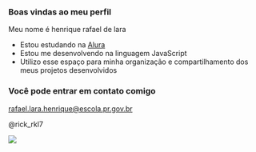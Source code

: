 ### Boas vindas ao meu perfil 

Meu nome é henrique rafael de lara

- Estou estudando na [Alura](https://www.alura.com.br)
- Estou me desenvolvendo na linguagem JavaScript
- Utilizo esse espaço para minha organização e compartilhamento dos meus projetos desenvolvidos

### Você pode entrar em contato comigo

rafael.lara.henrique@escola.pr.gov.br

@rick_rkl7

![](https://media1.tenor.com/m/BkfiU5DqbB0AAAAC/haikyuu.gif)

